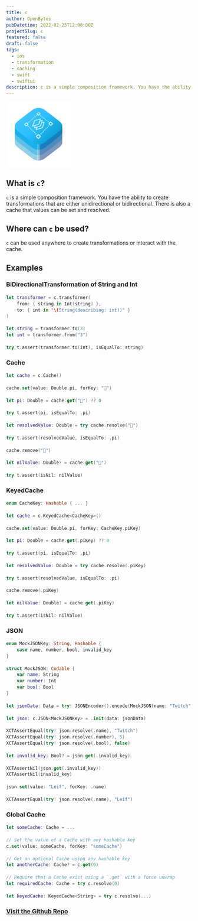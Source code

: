 ```yaml
---
title: c
author: OpenBytes
pubDatetime: 2022-02-23T12:00:00Z
projectSlug: c
featured: false
draft: false
tags:
  - ios
  - transformation
  - caching
  - swift
  - swiftui
description: c is a simple composition framework. You have the ability to create transformations that are either unidirectional or bidirectional. There is also a cache that values can be set and resolved
---
```


<img src="/assets/projects/images/openbytes-c.png" alt="Icon representing the OpenBytes c-framework." width="35%"/>


## What is `c`?
`c` is a simple composition framework. You have the ability to create transformations that are either unidirectional or bidirectional. There is also a cache that values can be set and resolved. 

## Where can `c` be used?
`c` can be used anywhere to create transformations or interact with the cache.

## Examples

### BiDirectionalTransformation of String and Int

```swift
let transformer = c.transformer(
    from: { string in Int(string) },
    to: { int in "\(String(describing: int))" }
)

let string = transformer.to(3)
let int = transformer.from("3")

try t.assert(transformer.to(int), isEqualTo: string)
```

### Cache

```swift
let cache = c.Cache()

cache.set(value: Double.pi, forKey: "🥧")

let pi: Double = cache.get("🥧") ?? 0

try t.assert(pi, isEqualTo: .pi)

let resolvedValue: Double = try cache.resolve("🥧")

try t.assert(resolvedValue, isEqualTo: .pi)
                    
cache.remove("🥧")

let nilValue: Double? = cache.get("🥧")

try t.assert(isNil: nilValue)
```

### KeyedCache

```swift
enum CacheKey: Hashable { ... }

let cache = c.KeyedCache<CacheKey>()

cache.set(value: Double.pi, forKey: CacheKey.piKey)

let pi: Double = cache.get(.piKey) ?? 0

try t.assert(pi, isEqualTo: .pi)

let resolvedValue: Double = try cache.resolve(.piKey)

try t.assert(resolvedValue, isEqualTo: .pi)
                    
cache.remove(.piKey)

let nilValue: Double? = cache.get(.piKey)

try t.assert(isNil: nilValue)
```

### JSON
```swift
enum MockJSONKey: String, Hashable {
    case name, number, bool, invalid_key
}

struct MockJSON: Codable {
    var name: String
    var number: Int
    var bool: Bool
}

let jsonData: Data = try! JSONEncoder().encode(MockJSON(name: "Twitch", number: 5, bool: false))

let json: c.JSON<MockJSONKey> = .init(data: jsonData)

XCTAssertEqual(try! json.resolve(.name), "Twitch")
XCTAssertEqual(try! json.resolve(.number), 5)
XCTAssertEqual(try! json.resolve(.bool), false)

let invalid_key: Bool? = json.get(.invalid_key)

XCTAssertNil(json.get(.invalid_key))
XCTAssertNil(invalid_key)

json.set(value: "Leif", forKey: .name)

XCTAssertEqual(try! json.resolve(.name), "Leif")
```


### Global Cache

```swift
let someCache: Cache = ...

// Set the value of a Cache with any hashable key
c.set(value: someCache, forKey: "someCache")

// Get an optional Cache using any hashable key
let anotherCache: Cache? = c.get(0)

// Require that a Cache exist using a `.get` with a force unwrap
let requiredCache: Cache = try c.resolve(0)

let keyedCache: KeyedCache<String> = try c.resolve(...)
```
### [Visit the Github Repo](https://github.com/0xOpenBytes/c)